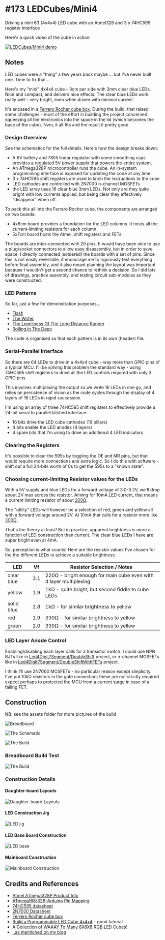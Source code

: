# #173 LEDCubes/Mini4

Driving a mini 63 (4x4x4) LED cube with an Atmel328 and 3 x 74HC595 register interface

Here's a quick video of the cube in action:

[![LEDCubes/Mini4 demo](https://img.youtube.com/vi/0xHI6uC2l4A/0.jpg)](https://www.youtube.com/watch?v=0xHI6uC2l4A)


## Notes

LED cubes were a "thing" a few years back maybe ... but I've never built one. Time to fix that...

Here's my "mini" 4x4x4 cube - 3cm per side with 3mm clear blue LEDs. Nice and compact, and delivers nice effects.
The clear blue LEDs work really well - very bright, even when driven with minimal current.

It's encased in a [Ferrero Rocher cube box](http://www.fairprice.com.sg/webapp/wcs/stores/servlet/en/fairprice/ferrero-rocher-t18-cube-225g-13062786). During the build, that raised some challenges - most of the effort in building the project concerned squeezing all the electronics
into the space in the lid (which becomes the base of the cube).
Nvm, it all fits and the result it pretty good.

### Design Overview

See the schematics for the full details. Here's how the design breaks down:

- A 9V battery and 7805 linear regulator with some smoothing caps provides a regulated 5V power supply that powers the entire system.
- An ATmega328P microcontroller runs the cube. An in-system programming interface is exposed for updating the code at any time.
- 3 x 74HC595 shift registers are used to latch the instructions to the cube
- LED cathodes are controlled with 2N7000 n-channel MOSFETs
- the LED array uses 16 clear blue 3mm LEDs. Not only are they quite bright with low currents applied, but being clear they effectively "disappear" when off.

To pack this all into the Ferrero Rocher cube, the components are arranged on two boards:
- 4x6cm board provides a foundation for the LED columns. It hosts all the current-limiting resistors for each column.
- 5x7cm board hosts the Atmel, shift registers and FETs

The boards are inter-connected with 20 pins. It would have been nice to use a plug/socket connectors to allow easy disassembly,
but in order to save space, I directly connected (soldered) the boards with a set of pins. Since this is not easily
reversible, it encourage me to rigorously test everything before final assembly, and it also meant planning
the layout was important because I wouldn't get a second chance to rethink a decision. So I did lots of drawings,
practice assembly, and testing circuit sub-modules as they were constructed.

### LED Patterns

So far, just a few for demonstration purposes...

* [Flash](./seq_flash.h)
* [The Writer](./seq_the_writer.h)
* [The Loneliness Of The Long Distance Runner](./seq_the_loneliness_of_the_long_distance_runner.h)
* [Rolling In The Deep](./seq_rolling_in_the_deep.h)

The code is organised so that each pattern is in its own (header) file.

### Serial-Parallel Interface

So there are 64 LEDs to drive in a 4x4x4 cube - way more than GPIO pins of a typical MCU.
I'll be solving this problem the standard way - using 74HC595 shift registers to drive all the LED controls
required with only 3 GPIO pins.

This involves multiplexing the output so we write 16 LEDs in one go, and relies on persistence of vision
as the code cycles through the display of 4 layers of 16 LEDs in rapid succession.

I'm using an array of three 74HC595 shift registers to effectively provide a 24-bit serial to parallel latched interface.
* 16 bits drive the LED cube cathodes (16 pillars)
* 4 bits enable the LED anodes (4 layers)
* 4 spare bits that I'm using to drive an additional 4 LED indicators


### Clearing the Registers

It's possible to clear the 595s by toggling the OE and MR pins, but that would require more connections and extra logic.
So I do this with software - shift out a full 24-bits worth of 0s to get the 595s to a "known state".


### Choosing current-limiting Resistor values for the LEDs

With a 5V supply and blue LEDs for a forward voltage of 3.0-3.2V, we'll drop about 2V max across the resistor.
Aiming for 10mA LED current, that means a current limiting resistor of about [200Ω](https://www.wolframalpha.com/input/?i=2V%2F10mA).

The "utility" LEDs will however be a selection of red, green and yellow all with a forward voltage around 2V.
At 10mA that calls for a resistor more like [300Ω](https://www.wolframalpha.com/input/?i=3V%2F10mA).

That's the theory at least! But in practice, apparent brightness is more a function of LED construction than current.
The clear blue LEDs I have are super bright even at 4mA.

So, perception is what counts! Here are the resistor values I've chosen for the the different LEDs
to achieve a suitable brightness:

| LED        | Vf  | Resistor Selection / Notes              |
|------------|-----|-----------------------------------------|
| clear blue | 3.1 | 220Ω - bright enough for main cube even with 4 layer multiplexing |
| yellow     | 1.9 | 1kΩ - quite bright, but second fiddle to cube LEDs |
| solid blue | 2.8 | 1kΩ - for similar brightness to yellow  |
| red        | 1.9 | 330Ω - for similar brightness to yellow |
| green      | 2.0 | 330Ω - for similar brightness to yellow |


### LED Layer Anode Control

Enabling/disabling each layer calls for a transistor switch.
I could use NPN BJTs like in [Led4Digit7Segment/DoubleShift](../../Led4Digit7Segment/DoubleShift) project,
or n-channel MOSFETs like in [Led4Digit7Segment/DoubleShiftWithFETs](../../Led4Digit7Segment/DoubleShiftWithFETs) project.

I think I'll use 2N7000 MOSFETs - no particular reason except simplicity.
I've put 10kΩ resistors in the gate connection; these are not strictly required expect perhaps to protected the MCU
from a current surge in case of a failing FET.

## Construction

NB: see the assets folder for more pictures of the build

![Breadboard](./assets/Mini4_bb.jpg?raw=true)

![The Schematic](./assets/Mini4_schematic.jpg?raw=true)

![The Build](./assets/Mini4_build.jpg?raw=true)

### Breadboard Build Test

![The Build](./assets/Mini4_bb_build.jpg?raw=true)

### Construction Details

#### Daughter-board Layouts

![Daughter-board Layouts](./assets/build_board_layouts.jpg?raw=true)

#### LED Construction Jig

![LED jig](./assets/build_led_jig.jpg?raw=true)

#### LED Base Board Construction

![LED base](./assets/build_led_base_in_place2.jpg?raw=true)

#### Mainboard Construction

![Mainboard Construction](./assets/build_mainboard_construction.jpg?raw=true)

## Credits and References

* [Atmel ATmega328P Product Info](http://www.atmel.com/devices/ATMEGA328P.aspx)
* [ATmega168/328-Arduino Pin Mapping](http://www.arduino.cc/en/Hacking/PinMapping168)
* [74HC595 datasheet](https://www.futurlec.com/74HC/74HC595.shtml)
* [2N7000 Datasheet](https://www.futurlec.com/Transistors/2N7000.shtml)
* [Ferrero Rocher cube box](http://www.fairprice.com.sg/webapp/wcs/stores/servlet/en/fairprice/ferrero-rocher-t18-cube-225g-13062786)
* [Build a Programmable LED Cube 4x4x4](http://www.jameco.com/jameco/workshop/jamecobuilds/4x4x4ledcube.html) - good tutorial
* [A Collection of WAAAY To Many 8X8X8 RGB LED Cubes!](https://www.instructables.com/id/A-Collection-of-WAAAY-To-Many-8X8X8-RGB-LED-Cubes/)
* [..as mentioned on my blog](https://blog.tardate.com/2016/02/littlearduinoprojects173-mini-64-led.html)
